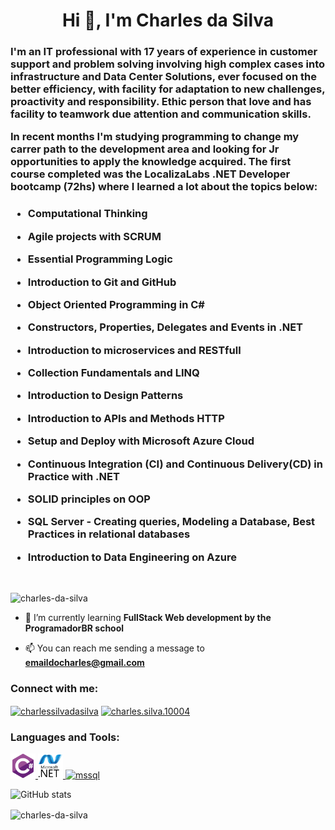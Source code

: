<h1 align="center">Hi 👋, I'm Charles da Silva</h1>
<h3 align="left">I'm an IT professional with 17 years of experience in customer support and problem solving involving high complex cases into infrastructure and Data Center Solutions, ever focused on the better efficiency, with facility for adaptation to new challenges, proactivity and responsibility. Ethic person that love and has facility to teamwork due attention and communication skills. 
  
  In recent months I'm studying programming to change my carrer path to the development area and looking for Jr opportunities to apply the knowledge acquired. The first course completed was the LocalizaLabs .NET Developer bootcamp (72hs) where I learned a lot about the topics below: 
 </h3>
 <h3 align="left">
  
  - Computational Thinking
  
  - Agile projects with SCRUM 
  
  - Essential Programming Logic 
  
  - Introduction to Git and GitHub 
  
  - Object Oriented Programming in C# 
  
  - Constructors, Properties, Delegates and Events in .NET 
  
  - Introduction to microservices and RESTfull 
  
  - Collection Fundamentals and LINQ 
  
  - Introduction to Design Patterns 
  - Introduction to APIs and Methods HTTP 
  - Setup and Deploy with Microsoft Azure Cloud 
  - Continuous Integration (CI) and Continuous Delivery(CD) in Practice with .NET 
  - SOLID principles on OOP 
  - SQL Server - Creating queries, Modeling a Database, Best Practices in relational databases 
  - Introduction to Data Engineering on Azure</h3>
  
  <br>

<p align="left"> <img src="https://komarev.com/ghpvc/?username=charles-da-silva&label=Profile%20views&color=0e75b6&style=flat" alt="charles-da-silva" /> </p>

- 🌱 I’m currently learning **FullStack Web development by the ProgramadorBR school**

- 📫 You can reach me sending a message to **emaildocharles@gmail.com**

<h3 align="left">Connect with me:</h3>
<p align="left">
<a href="https://linkedin.com/in/charlessilvadasilva" target="blank"><img align="center" src="https://raw.githubusercontent.com/rahuldkjain/github-profile-readme-generator/master/src/images/icons/Social/linked-in-alt.svg" alt="charlessilvadasilva" height="30" width="40" /></a>
<a href="https://fb.com/charles.silva.10004" target="blank"><img align="center" src="https://raw.githubusercontent.com/rahuldkjain/github-profile-readme-generator/master/src/images/icons/Social/facebook.svg" alt="charles.silva.10004" height="30" width="40" /></a>
</p>

<h3 align="left">Languages and Tools:</h3>
<p align="left"> <a href="https://www.w3schools.com/cs/" target="_blank" rel="noreferrer"> <img src="https://raw.githubusercontent.com/devicons/devicon/master/icons/csharp/csharp-original.svg" alt="csharp" width="40" height="40"/> </a> <a href="https://dotnet.microsoft.com/" target="_blank" rel="noreferrer"> <img src="https://raw.githubusercontent.com/devicons/devicon/master/icons/dot-net/dot-net-original-wordmark.svg" alt="dotnet" width="40" height="40"/> </a> <a href="https://www.microsoft.com/en-us/sql-server" target="_blank" rel="noreferrer"> <img src="https://www.svgrepo.com/show/303229/microsoft-sql-server-logo.svg" alt="mssql" width="40" height="40"/> </a> </p>


![GitHub stats](https://github-readme-stats.vercel.app/api?username=charles-da-silva&theme=dark&show_icons=true)
<p><img align="center" src="https://github-readme-streak-stats.herokuapp.com/?user=charles-da-silva&theme=dark&show_icons=true" alt="charles-da-silva" /></p>
